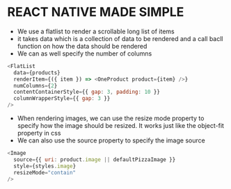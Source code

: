 # REACT NATIVE MADE SIMPLE

- We use a flatlist to render a scrollable long list of items
- it takes data which is a collection of data to be rendered and a call bacll function on how the data should be rendered
- We can as well specify the number of columns

```javascript
<FlatList
  data={products}
  renderItem={({ item }) => <OneProduct product={item} />}
  numColumns={2}
  contentContainerStyle={{ gap: 3, padding: 10 }}
  columnWrapperStyle={{ gap: 3 }}
/>
```

- When rendering images, we can use the resize mode property to specify how the image should be resized. It works just like the object-fit property in css
- We can also use the source property to specify the image source

```javascript
<Image
  source={{ uri: product.image || defaultPizzaImage }}
  style={styles.image}
  resizeMode="contain"
/>
```
